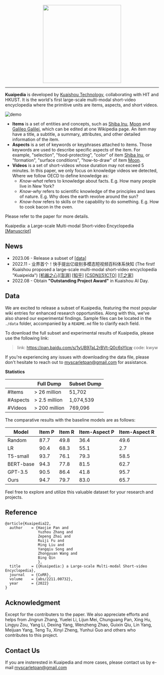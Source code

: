 <p align="center">
<img width="256px" src="./images/logo.jpeg"/>
</p>

<hr/>

**Kuaipedia** is developed by [Kuaishou Technology](https://www.kuaishou.com/en), collaborating with HIT and HKUST. It is the world's first large-scale multi-modal short-video encyclopedia where the primitive units are items, aspects, and short videos. 

![demo](./images/demo-case.gif)

* **Items** is a set of entities and concepts, such as [Shiba Inu](https://en.wikipedia.org/wiki/Shiba_Inu), [Moon](https://en.wikipedia.org/wiki/Moon) and [Galileo Galilei](https://en.wikipedia.org/wiki/Galileo_Galilei), which can be edited at one Wikipedia page. An item may have a title, a subtitle, a summary, attributes, and other detailed information of the item.
* **Aspects** is a set of keywords or keyphrases attached to items. Those keywords are used to describe specific aspects of the item. For example, "selection", "food-protecting", "color" of item [Shiba Inu](https://en.wikipedia.org/wiki/Shiba_Inu), or "formation", "surface conditions", "how-to-draw" of item [Moon](https://en.wikipedia.org/wiki/Moon).
* **Videos** is a set of short-videos whose duration may not exceed 5 minutes. In this paper, we only focus on knowledge videos we detected, Where we follow OECD to define knowledge as:
    * *Know-what* refers to knowledge about facts. E.g. How many people live in New York? 
    * *Know-why* refers to scientific knowledge of the principles and laws of nature. E.g. Why does the earth revolve around the sun?
    * *Know-how* refers to skills or the capability to do something. E.g. How to cook bacon in the oven.

Please refer to the paper for more details.

Kuaipedia: a Large-scale Multi-modal Short-video Encyclopedia [[Manuscript]](https://arxiv.org/abs/2211.00732)


## News
* 2023.06 - Release a subset of [[data]](#data)
* 2022.11 - 业界首个！快手提出亿级别多模态短视频百科体系快知 (The first! Kuaishou proposed a large-scale multi-modal short-video encyclopedia "Kuaipeida") [[机器之心]](https://mp.weixin.qq.com/s/_ngcmULg9-FwZER-Jlljvg)[[澎湃]](https://www.thepaper.cn/newsDetail_forward_20618591) [[知乎]](https://zhuanlan.zhihu.com/p/580890046) [[CSDN]](https://www.csdn.net/article/2022-11-07/127733976)[[51CTO]](https://www.51cto.com/article/722206.html) [[IT之家]](https://www.ithome.com/0/651/810.htm)
* 2022.08 - Obtain **"Outstanding Project Award"** in Kuaishou AI Day. 

## Data

We are excited to release a subset of Kuaipedia, featuring the most popular wiki entries for enhanced research opportunities. Along with this, we've also shared our experimental findings. Sample files can be located in the `./data` folder, accompanied by a `README.md` file to clarify each field.

To download the full subset and experimental results of Kuaipedia, please use the following link: 

> link: https://pan.baidu.com/s/1yUB97aL2rBVt-Q0c6sYIcw code: kwyw

If you're experiencing any issues with downloading the data file, please don't hesitate to reach out to myscarletpan@gmail.com for assistance.

**Statistics**

|            | Full Dump       | Subset Dump |
|------------|-----------------|-------------|
| #Items     | > 26 million    | 51,702      |
| #Aspects   | > 2.5 million   | 1,074,539   |
| #Videos    | > 200 million   | 769,096     |

The comparative results with the baseline models are as follows:
 
|  Model   | Item P  | Item R | Item-Aspect P | Item-Aspect R | 
|  ----  | ----  |  ----  |  ----  |  ----  | 
| Random  | 87.7 | 49.8 | 36.4 | 49.6 | 
| LR  | 90.4 | 68.3 | 55.1 | 2.7 | 
| T5-small  | 93.7 | 76.1 | 79.3 | 58.5 | 
| BERT-base  | 94.3 | 77.8 | 81.5 | 62.7 | 
| GPT-3.5  | 90.5 | 86.4 | 41.8 | 95.7 | 
| Ours  | 94.7 | 79.7 | 83.0 | 65.7 | 

Feel free to explore and utilize this valuable dataset for your research and projects.

## Reference
```
@article{Kuaipedia22,
  author    = {Haojie Pan and
               Yuzhou Zhang and
               Zepeng Zhai and
               Ruiji Fu and
               Ming Liu and
               Yangqiu Song and
               Zhongyuan Wang and
               Bing Qin
               },
  title     = {{Kuaipedia:} a Large-scale Multi-modal Short-video Encyclopedia},
  journal   = {CoRR},
  volume    = {abs/2211.00732},
  year      = {2022}
}
```


## Acknowledgment

Except for the contributers to the paper. We also appreciate efforts and helps from Jingrun Zhang, Yuelei Li, Lijun Mei, Chunguang Pan, Xing Hu, Lingyu Zou, Yang Li, Dexing Yang, Wenzheng Zhao, Guixin Qiu, Lin Yang, Meijuan Yang, Teng Tu, Xinyi Zheng, Yunhui Guo and others who contributes to this project.

## Contact Us

If you are insterested in Kuaipedia and more cases, please contact us by e-mail myscarletpan@gmail.com

